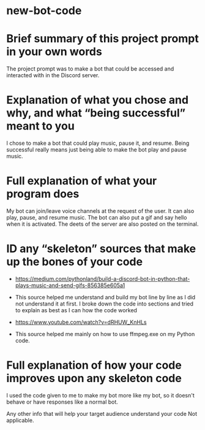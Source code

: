 # new-bot-code

# Brief summary of this project prompt in your own words
The project prompt was to make a bot that could be accessed and interacted with in the Discord server.

# Explanation of what you chose and why, and what “being successful” meant to you
I chose to make a bot that could play music, pause it, and resume. Being successful really means just being able to make the bot play and pause music.

# Full explanation of what your program does
My bot can join/leave voice channels at the request of the user. It can also play, pause, and resume music. The bot can also put a gif  and say hello when it is activated. The deets of the server are also posted on the terminal.

# ID any “skeleton” sources that make up the bones of your code
- https://medium.com/pythonland/build-a-discord-bot-in-python-that-plays-music-and-send-gifs-856385e605a1
- This source helped me understand and build my bot line by line as I did not understand it at first. I broke down the code into sections and tried to explain as best as I can how the code worked

- https://www.youtube.com/watch?v=dRHUW_KnHLs
-  This source helped me mainly on how to use ffmpeg.exe on my Python code.

# Full explanation of how your code improves upon any skeleton code
I used the code given to me to make my bot more like my bot, so it doesn't behave or have responses like a normal bot. 

Any other info that will help your target audience understand your code
Not applicable.
